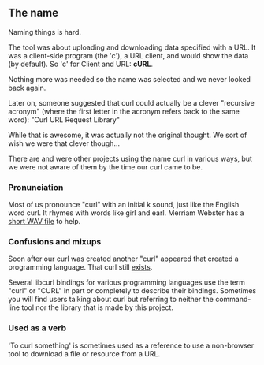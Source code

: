 ## The name

Naming things is hard.

The tool was about uploading and downloading data specified with a URL. It was a client-side
program (the 'c'), a URL client, and would show the data (by default). So 'c' for Client and URL: **cURL**.

Nothing more was needed so the name was selected and we never looked back
again.

Later on, someone suggested that curl could actually be a clever "recursive
acronym" (where the first letter in the acronym refers back to the same word):
"Curl URL Request Library"

While that is awesome, it was actually not the original thought. We sort of
wish we were that clever though…

There are and were other projects using the name curl in various ways, but we
were not aware of them by the time our curl came to be.

### Pronunciation

Most of us pronounce "curl" with an initial k sound, just like the English
word curl. It rhymes with words like girl and earl. Merriam Webster has a
[short WAV file](https://media.merriam-webster.com/soundc11/c/curl0001.wav) to
help.

### Confusions and mixups

Soon after our curl was created another "curl" appeared that created a
programming language. That curl still [exists](http://www.curl.com).

Several libcurl bindings for various programming languages use the term "curl"
or "CURL" in part or completely to describe their bindings. Sometimes
you will find users talking about curl but referring to neither the command-line tool
nor the library that is made by this project.

### Used as a verb

'To curl something' is sometimes used as a reference to use a non-browser tool
to download a file or resource from a URL.
